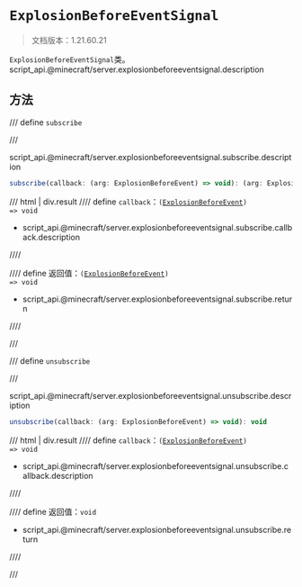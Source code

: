 # `ExplosionBeforeEventSignal`

> 文档版本：1.21.60.21

`ExplosionBeforeEventSignal`类。script_api.@minecraft/server.explosionbeforeeventsignal.description

## 方法

/// define
`subscribe`


///

script_api.@minecraft/server.explosionbeforeeventsignal.subscribe.description

```js
subscribe(callback: (arg: ExplosionBeforeEvent) => void): (arg: ExplosionBeforeEvent) => void
```

/// html | div.result
//// define
`callback`：<code>(<a href="../explosionbeforeevent/">ExplosionBeforeEvent</a>) =&gt; void</code>

- script_api.@minecraft/server.explosionbeforeeventsignal.subscribe.callback.description


////

//// define
返回值：<code>(<a href="../explosionbeforeevent/">ExplosionBeforeEvent</a>) =&gt; void</code>

- script_api.@minecraft/server.explosionbeforeeventsignal.subscribe.return


////

///


/// define
`unsubscribe`


///

script_api.@minecraft/server.explosionbeforeeventsignal.unsubscribe.description

```js
unsubscribe(callback: (arg: ExplosionBeforeEvent) => void): void
```

/// html | div.result
//// define
`callback`：<code>(<a href="../explosionbeforeevent/">ExplosionBeforeEvent</a>) =&gt; void</code>

- script_api.@minecraft/server.explosionbeforeeventsignal.unsubscribe.callback.description


////

//// define
返回值：`void`

- script_api.@minecraft/server.explosionbeforeeventsignal.unsubscribe.return


////

///


